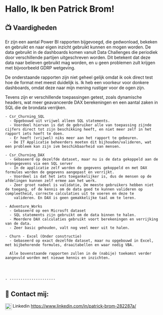 <h1>Hallo, Ik ben Patrick Brom! <br/><a href="https://github.com/PatrickBrom/portfolio"></a> <a href="https://www.linkedin.com/in/patrick-brom-282287a/"></a>
  
<h2>📺 Vaardigheden</h2>

Er zijn een aantal Power BI rapporten bijgevoegd, die gedwonload, bekeken en gebruikt en naar eigen inzicht gebruikt kunnen en mogen worden.
De data gebruikt in de dashboards komen vanuit Data Challenges die periodiek door verschillende partijen uitgeschreven worden. 
Dit betekent dat deze data naar believen gebruikt mag worden, en u geen problemen zult krijgen met bijvoorbeeld GDRP wetgeving.

De onderstaande rapporten zijn niet geheel gelijk omdat ik ook direct test hoe de format met meest duidelijk is. 
Ik heb een voorkeur voor donkere dashboards, omdat deze naar mijn mening rustiger voor de ogen zijn.

Tevens zijn er verschillende toepassingen getest, zoals dynamische headers, wat meer geavanceerde DAX berekeningen en een aantal zaken in SQL die de brondata verrijken.


    - Csr_Churning_SQL
      - Opgebouwd uit vrijwel alleen SQL statements.
      - Voordeel hiervan is dat de gebruiker alle van toepassing zijnde cijfers direct tot zijn beschikking heeft, en niet meer zelf in het rapport iets hoeft te doen.
      - Er hoeft (vrijwel) niks meer aan het rapport te gebeuren.
      - De IT Applicatie beheerders moeten dit bijhouden/valideren, wat een probleem kan zijn ivm beschikbaarheid van mensen.
    
    - Csr_Churning_DAX
      - Gebaseerd op dezelfde dataset, maar nu is de data gekoppeld aan de brongegevens via een SQL server
      - In de applicatie zelf worden de gegevens gekoppeld en met DAX formules worden de gegevens aangepast en verrijkt.
      - Voordeel is dat het iets toegankelijker is, dus de mensen op de afdelingen kunnen zelf ermee aan het werk.
      - Zeer groot nadeel is validatie, De meeste gebruikers hebben niet de toegang, of de kennis om de data goed te kunnen valideren op compleetheid, correcte calculaties uit te voeren en deze te 
        valideren. En DAX is geen gemakkelijke taal om te leren.
        
    - Adventure_Works
      - Gebaseerd op een Microsft dataset
      - SQL statements zijn gebruikt om de data binnen te halen.
      - Meerdere DAX calculaties gebruikt voort berekeningen en verrijking van de data.
      - Zeer basic gehouden, valt nog veel meer uit te halen.

    - Churn - Excel (Onder constructie)
      - Gebaseerd op exact dezelfde dataset, maar nu opgebouwd in Excel, met bijbehorende formules, draaitabellen en waar nodig VBA.

      Alle bovenstaande rapporten zullen in de (nabije) toekomst verder aangevuld worden met nieuwe kennis en inzichten.

      


    - ---------------------

  

<h2> 🤳 Contact mij:</h2>

<img align="left" alt="JoshMadakor | LinkedIn" width="22px" src="https://cdn.jsdelivr.net/npm/simple-icons@v3/icons/linkedin.svg" /> Linkedin
https://www.linkedin.com/in/patrick-brom-282287a/

